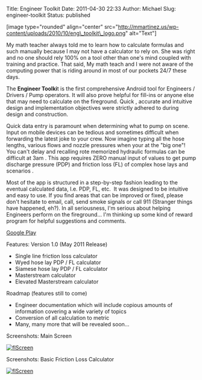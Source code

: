 Title: Engineer Toolkit
Date: 2011-04-30 22:33
Author: Michael
Slug: engineer-toolkit
Status: published

\[image type="rounded" align="center"
src="http://mmartinez.us/wp-content/uploads/2010/10/eng\_toolkit\_logo.png"
alt="Text"\]

My math teacher always told me to learn how to calculate formulas and
such manually because I may not have a calculator to rely on. She was
right and no one should rely 100% on a tool other than one's mind
coupled with training and practice. That said, My math teach and I were
not aware of the computing power that is riding around in most of our
pockets 24/7 these days.

The **Engineer Toolki**t is the first comprehensive Android tool for
Engineers / Drivers / Pump operators. It will also prove helpful for
fill-ins or anyone else that may need to calculate on the fireground.
Quick , accurate and intuitive design and implementation objectives were
strictly adhered to during design and construction.

Quick data entry is paramount when determining what to pump on scene.
Input on mobile devices can be tedious and sometimes difficult when
forwarding the latest joke to your crew. Now imagine typing all the hose
lengths, various flows and nozzle pressures when your at the "big one"!
You can't delay and recalling rote memorized hydraulic formulas can be
difficult at 3am . This app requires ZERO manual input of values to get
pump discharge pressure (PDP) and friction loss (FL) of complex hose
lays and scenarios .

Most of the app is structured in a step-by-step fashion leading to the
eventual calculated data, I.e. PDP, FL, etc.  It was designed to be
intuitive and easy to use. If you find areas that can be improved or
fixed, please don't hesitate to email, call, send smoke signals or call
911 (Stranger things have happened, eh?). In all seriousness, I'm
serious about helping Engineers perform on the fireground... I'm
thinking up some kind of reward program for helpful suggestions and
comments.

[Google
Play](https://market.android.com/details?id=com.caffeine.hydraulics)

Features: Version 1.0 (May 2011 Release)

-   Single line friction loss calculator
-   Wyed hose lay PDP / FL calculator
-   Siamese hose lay PDP / FL calculator
-   Masterstream calculator
-   Elevated Masterstream calculator

Roadmap (features still to come)

-   Engineer documentation which will include copious amounts of
    information covering a wide variety of topics
-   Conversion of all calculation to metric
-   Many, many more that will be revealed soon...

Screenshots: Main Screen

[![](http://mmartinez.us/wp-content/uploads/2011/04/main1.png "flScreen")](http://mmartinez.us/wp-content/uploads/2011/04/main1.png)

Screenshots: Basic Friction Loss Calculator

[![](http://mmartinez.us/wp-content/uploads/2011/04/flScreen.png "flScreen")](http://mmartinez.us/wp-content/uploads/2011/04/flScreen.png)
